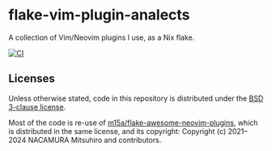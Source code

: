 # flake-vim-plugin-analects

A collection of Vim/Neovim plugins I use, as a Nix flake.

[![CI][b1]][b2]

[b1]: https://img.shields.io/github/actions/workflow/status/m15a/flake-vim-plugin-analects/check.yml?style=flat-square&logo=github&label=CI
[b2]: https://github.com/m15a/flake-vim-plugin-analects/actions/workflows/check.yml

## Licenses

Unless otherwise stated, code in this repository is distributed under
the [BSD 3-clause license](./LICENSE).

Most of the code is re-use of [m15a/flake-awesome-neovim-plugins][1],
which is distributed in the same license, and its copyright:
Copyright (c) 2021–2024 NACAMURA Mitsuhiro and contributors.

[1]: https://github.com/m15a/flake-awesome-neovim-plugins

<!-- vim:set tw=72 spell nowrap: -->
